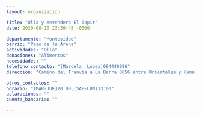 ```yaml
---
layout: organizacion

title: "Olla y merendero El Tapir"
date: 2020-08-10 23:30:45 -0300

departamento: "Montevideo"
barrio: "Paso de la Arena"
actividades: "Olla"
donaciones: "Alimentos"
necesidades: ""
telefono_contacto: "(Marcela  López)094449996"
direccion: "Camino del Tranvía a La Barra 8656 entre Orientales y Camalotes"

otros_contactos: ""
horario: "(MAR-JUE)20:00,(SAB-LUN)13:00"
aclaraciones: ""
cuenta_bancaria: ""

---
```

